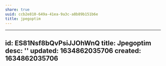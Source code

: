 ```yaml
---
share: true
uuid: ccb2e810-649a-41ea-9a3c-a8b89b151b6e
title: jpegoptim
---
```

---
id: ES81Nsf8bQvPsiJJOhWnQ
title: Jpegoptim
desc: ''
updated: 1634862035706
created: 1634862035706
---

